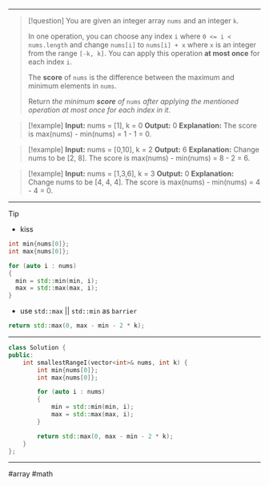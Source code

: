 ___

> [!question] 
> You are given an integer array `nums` and an integer `k`.
> 
> In one operation, you can choose any index `i` where `0 <= i < nums.length` and change `nums[i]` to `nums[i] + x` where `x` is an integer from the range `[-k, k]`. You can apply this operation **at most once** for each index `i`.
> 
> The **score** of `nums` is the difference between the maximum and minimum elements in `nums`.
> 
> Return _the minimum **score** of_ `nums` _after applying the mentioned operation at most once for each index in it_. 

> [!example] 
> **Input:** nums = [1], k = 0
**Output:** 0
**Explanation:** The score is max(nums) - min(nums) = 1 - 1 = 0. 

> [!example] 
> **Input:** nums = [0,10], k = 2
**Output:** 6
**Explanation:** Change nums to be [2, 8]. The score is max(nums) - min(nums) = 8 - 2 = 6. 

> [!example] 
> **Input:** nums = [1,3,6], k = 3
**Output:** 0
**Explanation:** Change nums to be [4, 4, 4]. The score is max(nums) - min(nums) = 4 - 4 = 0. 

___

> [!tip] 
> - kiss
> ```cpp
> int min{nums[0]};
> int max{nums[0]};
> 
> for (auto i : nums)
> {
> 	min = std::min(min, i);
> 	max = std::max(max, i); 	
> }
> ```
> - use `std::max` || `std::min` as `barrier`
> ```cpp
> return std::max(0, max - min - 2 * k);
> ```

___

```cpp
class Solution {
public:
    int smallestRangeI(vector<int>& nums, int k) {
        int min{nums[0]};
        int max{nums[0]};

        for (auto i : nums)
        {
            min = std::min(min, i);
            max = std::max(max, i);
        }

        return std::max(0, max - min - 2 * k); 
    }
};
```

___

#array #math 